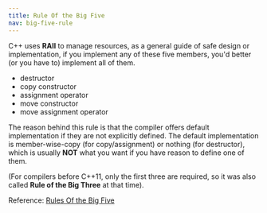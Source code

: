 ```yaml
---
title: Rule Of the Big Five
nav: big-five-rule
---
```


C++ uses **RAII** to manage resources, as a general guide of safe design or implementation,
if you implement any of these five members, you'd better (or you have to) implement all of them.

* destructor
* copy constructor
* assignment operator
* move constructor
* move assignment operator

The reason behind this rule is that the compiler offers default implementation if they are not explicitly defined.
The default implementation is member-wise-copy (for copy/assignment) or nothing (for destructor),
which is usually **NOT** what you want if you have reason to define one of them.

(For compilers before C++11, only the first three are required, so it was also called **Rule of the Big Three** at that time).

Reference: [Rules Of the Big Five](https://www.feabhas.com/sites/default/files/2016-06/Rule%20of%20the%20Big%20Five.pdf)